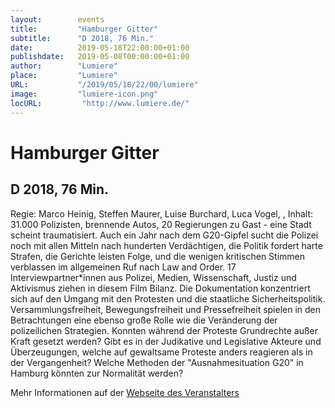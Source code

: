 ```yaml
---
layout:        events
title:         "Hamburger Gitter"
subtitle:      "D 2018, 76 Min."
date:          2019-05-18T22:00:00+01:00
publishdate:   2019-05-08T00:00:00+01:00
author:        "Lumiere"
place:         "Lumiere"
URL:           "/2019/05/18/22/00/lumiere"
image:         "lumiere-icon.png"
locURL:         "http://www.lumiere.de/"
---
```


Hamburger Gitter
===========

D 2018, 76 Min.
-----------

Regie: Marco Heinig, Steffen Maurer, Luise Burchard, Luca Vogel, , Inhalt: 31.000 Polizisten, brennende Autos, 20 Regierungen zu Gast - eine Stadt scheint traumatisiert. Auch ein Jahr nach dem G20-Gipfel sucht die Polizei noch mit allen Mitteln nach hunderten Verdächtigen, die Politik fordert harte Strafen, die Gerichte leisten Folge, und die wenigen kritischen Stimmen verblassen im allgemeinen Ruf nach Law and Order. 17 Interviewpartner*innen aus Polizei, Medien, Wissenschaft, Justiz und Aktivismus ziehen in diesem Film Bilanz. Die Dokumentation konzentriert sich auf den Umgang mit den Protesten und die staatliche Sicherheitspolitik. Versammlungsfreiheit, Bewegungsfreiheit und Pressefreiheit spielen in den Betrachtungen eine ebenso große Rolle wie die Veränderung der polizeilichen Strategien. Konnten während der Proteste Grundrechte außer Kraft gesetzt werden? Gibt es in der Judikative und Legislative Akteure und Überzeugungen, welche auf gewaltsame Proteste anders reagieren als in der Vergangenheit? Welche Methoden der "Ausnahmesituation G20" in Hamburg könnten zur Normalität werden?

Mehr Informationen auf der [Webseite des Veranstalters](http://www.lumiere.de/19/05/hamburger.htm)
